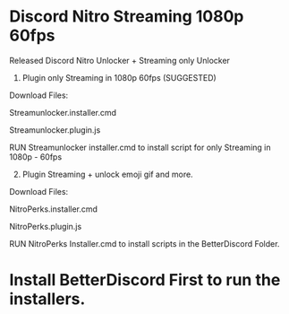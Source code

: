 # Discord Nitro Streaming 1080p 60fps

Released Discord Nitro Unlocker + Streaming only Unlocker

1. Plugin only Streaming in 1080p 60fps (SUGGESTED)

Download Files:

Streamunlocker.installer.cmd

Streamunlocker.plugin.js

RUN Streamunlocker installer.cmd to install script for only Streaming in 1080p - 60fps


2. Plugin Streaming + unlock emoji gif and more.

Download Files:

NitroPerks.installer.cmd

NitroPerks.plugin.js

RUN NitroPerks Installer.cmd to install scripts in the BetterDiscord Folder.


# Install BetterDiscord First to run the installers.
